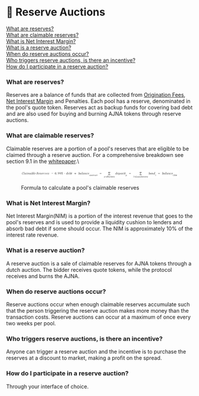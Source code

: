 # 🔁 Reserve Auctions

[What are reserves?](reserve-auctions.md#what-are-reserves)\
[What are claimable reserves?](reserve-auctions.md#what-are-claimable-reserves)\
[What is Net Interest Margin?](reserve-auctions.md#what-is-net-interest-margin)\
[What is a reserve auction?](reserve-auctions.md#what-is-a-reserve-auction)\
[When do reserve auctions occur?](reserve-auctions.md#when-do-reserve-auctions-occur)\
[Who triggers reserve auctions, is there an incentive?](reserve-auctions.md#who-triggers-reserve-auctions-is-there-an-incentive)\
[How do I participate in a reserve auction?](reserve-auctions.md#how-do-i-participate-in-a-reserve-auction)

### What are reserves?

Reserves are a balance of funds that are collected from [Origination Fees](https://faqs.ajna.finance/getting-started/glossary#origination-fee), [Net Interest Margin](https://faqs.ajna.finance/getting-started/glossary#net-interest-margin-nim) and Penalties. Each pool has a reserve, denominated in the pool's quote token.  Reserves act as backup funds for covering bad debt and are also used for buying and burning AJNA tokens through reserve auctions.

### What are claimable reserves?

Claimable reserves are a portion of a pool's reserves that are eligible to be claimed through a reserve auction. For a comprehensive breakdown see section 9.1 in the [whitepaper](https://www.ajna.finance/whitepaper).\


<figure><img src="../.gitbook/assets/image (2) (1) (1).png" alt=""><figcaption><p>Formula to calculate a pool's claimable reserves</p></figcaption></figure>

### What is Net Interest Margin?

Net Interest Margin(NIM) is a portion of the interest revenue that goes to the pool's reserves and is used to provide a liquidity cushion to lenders and absorb bad debt if some should occur. The NIM is approximately 10% of the interest rate revenue. &#x20;

### What is a reserve auction?

A reserve auction is a sale of claimable reserves for AJNA tokens through a dutch auction. The bidder receives quote tokens, while the protocol receives and burns the AJNA.

### When do reserve auctions occur?

Reserve auctions occur when enough claimable reserves accumulate such that the person triggering the reserve auction makes more money than the transaction costs. Reserve auctions can occur at a maximum of once every two weeks per pool.

### Who triggers reserve auctions, is there an incentive?

Anyone can trigger a reserve auction and the incentive is to purchase the reserves at a discount to market, making a profit on the spread.

### How do I participate in a reserve auction?

Through your interface of choice.
